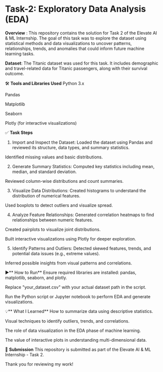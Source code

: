# Task-2: Exploratory Data Analysis (EDA)
**Overview** :
This repository contains the solution for Task 2 of the Elevate AI & ML Internship. The goal of this task was to explore the dataset using statistical methods and data visualizations to uncover patterns, relationships, trends, and anomalies that could inform future machine learning tasks.

**Dataset**:
The Titanic dataset was used for this task. It includes demographic and travel-related data for Titanic passengers, along with their survival outcome.

🛠️ **Tools and Libraries Used**
Python 3.x

Pandas

Matplotlib

Seaborn

Plotly (for interactive visualizations)

✅ **Task Steps**
1. Import and Inspect the Dataset:
Loaded the dataset using Pandas and reviewed its structure, data types, and summary statistics.

Identified missing values and basic distributions.

2. Generate Summary Statistics:
Computed key statistics including mean, median, and standard deviation.

Reviewed column-wise distributions and count summaries.

3. Visualize Data Distributions:
Created histograms to understand the distribution of numerical features.

Used boxplots to detect outliers and visualize spread.

4. Analyze Feature Relationships:
Generated correlation heatmaps to find relationships between numeric features.

Created pairplots to visualize joint distributions.

Built interactive visualizations using Plotly for deeper exploration.

5. Identify Patterns and Outliers:
Detected skewed features, trends, and potential data issues (e.g., extreme values).

Inferred possible insights from visual patterns and correlations.

▶️** How to Run**
Ensure required libraries are installed:
pandas, matplotlib, seaborn, and plotly.

Replace "your_dataset.csv" with your actual dataset path in the script.

Run the Python script or Jupyter notebook to perform EDA and generate visualizations.

💡** What I Learned**
How to summarize data using descriptive statistics.

Visual techniques to identify outliers, trends, and correlations.

The role of data visualization in the EDA phase of machine learning.

The value of interactive plots in understanding multi-dimensional data.

📂 **Submission**
This repository is submitted as part of the Elevate AI & ML Internship - Task 2.

Thank you for reviewing my work!
